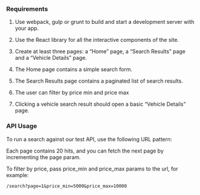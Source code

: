 ### Requirements

1. Use webpack, gulp or grunt to build and start a development server with your app.

2. Use the React library for all the interactive components of the site.

3. Create at least three pages: a “Home” page, a “Search Results” page and a “Vehicle Details” page.

4. The Home page contains a simple search form.

5. The Search Results page contains a paginated list of search results.

6. The user can filter by price min and price max

7. Clicking a vehicle search result should open a basic “Vehicle Details” page.


### API Usage

To run a search against our test API, use the following URL pattern:

Each page contains 20 hits, and you can fetch the next page by incrementing the page param.

To filter by price, pass price_min and price_max params to the url, for example:

`/search?page=1&price_min=5000&price_max=10000`

